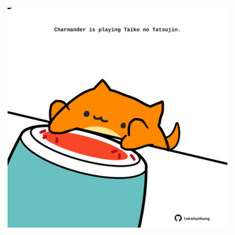 <!-- built at 20/09/2022, 03:48:59 UTC -->
<p align="center">
  <img width="500" height="500" src="./ReadmeImage.svg">
</p>
